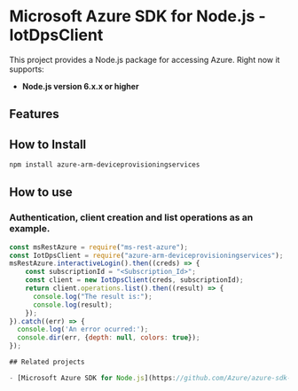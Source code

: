 # Microsoft Azure SDK for Node.js - IotDpsClient
This project provides a Node.js package for accessing Azure. Right now it supports:
- **Node.js version 6.x.x or higher**

## Features


## How to Install

```bash
npm install azure-arm-deviceprovisioningservices
```

## How to use

### Authentication, client creation and list operations as an example.

```javascript
const msRestAzure = require("ms-rest-azure");
const IotDpsClient = require("azure-arm-deviceprovisioningservices");
msRestAzure.interactiveLogin().then((creds) => {
    const subscriptionId = "<Subscription_Id>";
    const client = new IotDpsClient(creds, subscriptionId);
    return client.operations.list().then((result) => {
      console.log("The result is:");
      console.log(result);
    });
}).catch((err) => {
  console.log('An error ocurred:');
  console.dir(err, {depth: null, colors: true});
});

## Related projects

- [Microsoft Azure SDK for Node.js](https://github.com/Azure/azure-sdk-for-node)

